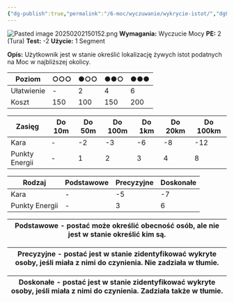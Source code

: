 ```yaml
---
{"dg-publish":true,"permalink":"/6-moc/wyczuwanie/wykrycie-istot/","dgPassFrontmatter":true}
---
```


![Pasted image 20250202150152.png](/img/user/6%20Obrazy/Pasted%20image%2020250202150152.png)
**Wymagania:** Wyczucie Mocy
**PE:** 2 (Tura)
**Test:** -2
**Użycie:** 1 Segment

**Opis:** Użytkownik jest w stanie określić lokalizację żywych istot podatnych na Moc w najbliższej okolicy.

| Poziom     | ○○○ | ●○○ | ●●○ | ●●● |
| ---------- | --- | --- | --- | --- |
| Ułatwienie | -   | 2   | 4   | 6   |
| Koszt      | 150 | 100 | 150 | 200 |

| Zasięg         | Do 10m | Do 50m | Do 100m | Do 1km | Do 20km | Do 100km |
| -------------- | ------ | ------ | ------- | ------ | ------- | -------- |
| Kara           | -      | -2     | -3      | -6     | -8      | -12      |
| Punkty Energii | -      | 1      | 2       | 3      | 4       | 8        |

| Rodzaj         | Podstawowe | Precyzyjne | Doskonałe |
| -------------- | ---------- | ---------- | --------- |
| Kara           | -          | -5         | -7        |
| Punkty Energii | -          | 3          | 6         |


| **Podstawowe** - postać może określić obecność osób, ale nie jest w stanie określić kim są. |
| ------------------------------------------------------------------------------------------- |

| **Precyzyjne** - postać jest w stanie zidentyfikować wykryte osoby, jeśli miała z nimi do czynienia. Nie zadziała w tłumie. |
| --------------------------------------------------------------------------------------------------------------------------- |

| **Doskonałe** - postać jest w stanie zidentyfikować wykryte osoby, jeśli miała z nimi do czynienia. Zadziała także w tłumie. |
| ---------------------------------------------------------------------------------------------------------------------------- |